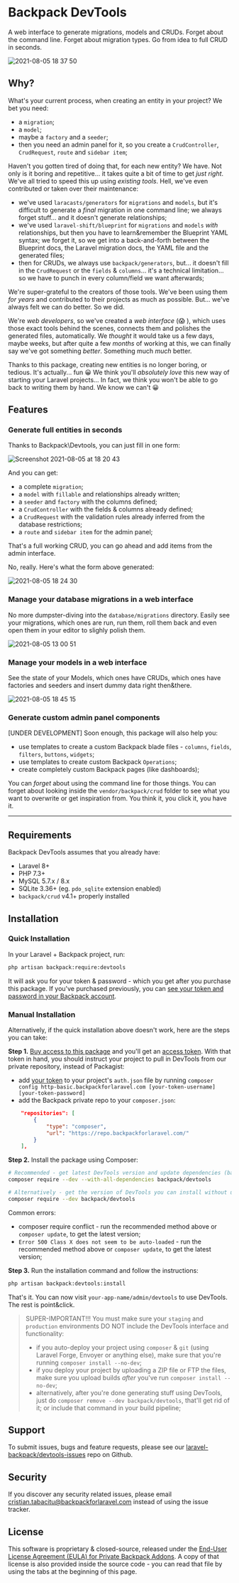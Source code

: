 # Backpack DevTools

A web interface to generate migrations, models and CRUDs. Forget about the command line. Forget about migration types. Go from idea to full CRUD in seconds.


![2021-08-05 18 37 50](https://user-images.githubusercontent.com/1032474/128379216-72ae55fa-fcff-4747-8c35-42c733923c94.gif)

## Why?

What's your current process, when creating an entity in your project? We bet you need:
- a `migration`;
- a `model`;
- maybe a `factory` and a `seeder`;
- then you need an admin panel for it, so you create a `CrudController`, `CrudRequest`, `route` and `sidebar item`;

Haven't you gotten tired of doing that, for each new entity? We have. Not only is it boring and repetitive... it takes quite a bit of time to get _just right_. We've all tried to speed this up using _existing tools_. Hell, we've even contributed or taken over their maintenance:
- we've used `laracasts/generators` for `migrations` and `models`, but it's difficult to generate a _final_ migration in one command line; we always forget stuff... and it doesn't generate relationships;
- we've used `laravel-shift/blueprint` for `migrations` and `models` _with_ relationships, but then you have to learn&remember the Blueprint YAML syntax; we forget it, so we get into a back-and-forth between the Blueprint docs, the Laravel migration docs, the YAML file and the generated files;
- then for CRUDs, we always use `backpack/generators`, but... it doesn't fill in the `CrudRequest` or the `fields` & `columns`... it's a technical limitation... so we have to punch in every column/field we want afterwards;

We're super-grateful to the creators of those tools. We've been using them _for years_ and contributed to their projects as much as possible. But... we've always felt we can do better. So we did. 

We're _web developers_, so we've created a _web interface_ (😱 ), which uses those exact tools behind the scenes, connects them and polishes the generated files, automatically. We _thought_ it would take us a few days, maybe weeks, but after quite a few _months_ of working at this, we can finally say we've got something _better_. Something much _much_ better.

Thanks to this package, creating new entities is no longer boring, or tedious. It's actually... fun 😀 We think you'll _absolutely love_ this new way of starting your Laravel projects... In fact, we think you won't be able to go back to writing them by hand. We know we can't 😀

## Features

### Generate full entities in seconds

Thanks to Backpack\Devtools, you can just fill in one form:

![Screenshot 2021-08-05 at 18 20 43](https://user-images.githubusercontent.com/1032474/128375953-72b637c5-75cd-4626-a36b-e49f9f4d9952.png)

And you can get:
- a complete `migration`;
- a `model` with `fillable` and relationships already written;
- a `seeder` and `factory` with the columns defined;
- a `CrudController` with the fields & columns already defined;
- a `CrudRequest` with the validation rules already inferred from the database restrictions;
- a `route` and `sidebar item` for the admin panel;

That's a full working CRUD, you can go ahead and add items from the admin interface. 

No, really. Here's what the form above generated:

![2021-08-05 18 24 30](https://user-images.githubusercontent.com/1032474/128376790-8bd06869-6a7c-45c1-8328-14aacd9d178a.gif)

### Manage your database migrations in a web interface

No more dumpster-diving into the `database/migrations` directory. Easily see your migrations, which ones are run, run them, roll them back and even open them in your editor to slighly polish them.

![2021-08-05 13 00 51](https://user-images.githubusercontent.com/1032474/128332124-acd2e3d9-c79e-42d0-9c7b-dfc0c8bbd6d3.gif)

### Manage your models in a web interface

See the state of your Models, which ones have CRUDs, which ones have factories and seeders and insert dummy data right then&there.

![2021-08-05 18 45 15](https://user-images.githubusercontent.com/1032474/128380633-1897f33f-0224-410c-b63e-b1d4fea9202f.gif)

### Generate custom admin panel components

[UNDER DEVELOPMENT] Soon enough, this package will also help you:
- use templates to create a custom Backpack blade files - `columns`, `fields`, `filters`, `buttons`, `widgets`;
- use templates to create custom Backpack `Operations`;
- create completely custom Backpack pages (like dashboards);

You can _forget_ about using the command line for those things. You can forget about looking inside the `vendor/backpack/crud` folder to see what you want to overwrite or get inspiration from. You think it, you click it, you have it.


----

## Requirements

Backpack DevTools assumes that you already have:
- Laravel 8+
- PHP 7.3+
- MySQL 5.7.x / 8.x
- SQLite 3.36+ (eg. `pdo_sqlite` extension enabled)
- `backpack/crud` v4.1+ properly installed

## Installation

### Quick Installation

In your Laravel + Backpack project, run:

```bash
php artisan backpack:require:devtools
```

It will ask you for your token & password - which you get after you purchase this package. If you've purchased previously, you can [see your token and password in your Backpack account](https://backpackforlaravel.com/user/tokens).

### Manual Installation

Alternatively, if the quick installation above doesn't work, here are the steps you can take:

**Step 1.** [Buy access to this package](https://backpackforlaravel.com/cart/add-unique-product/1) and you'll get an [access token](https://backpackforlaravel.com/user/tokens). With that token in hand, you should instruct your project to pull in DevTools from our private repository, instead of Packagist:
- add [your token](https://backpackforlaravel.com/user/tokens) to your project's `auth.json` file by running `composer config http-basic.backpackforlaravel.com [your-token-username] [your-token-password]`
- add the Backpack private repo to your `composer.json`:

```json
    "repositories": [
        {
            "type": "composer",
            "url": "https://repo.backpackforlaravel.com/"
        }
    ],
```

**Step 2.** Install the package using Composer:

``` bash
# Recommended - get latest DevTools version and update dependencies (backpack, livewire, sushi, blueprint)
composer require --dev --with-all-dependencies backpack/devtools

# Alternatively - get the version of DevTools you can install without updating anything
composer require --dev backpack/devtools
```

Common errors:
- composer require conflict - run the recommended method above or `composer update`, to get the latest version;
- `Error 500 Class X does not seem to be auto-loaded` - run the recommended method above or `composer update`, to get the latest version;

**Step 3.** Run the installation command and follow the instructions:

```bash
php artisan backpack:devtools:install
```

That's it. You can now visit `your-app-name/admin/devtools` to use DevTools. The rest is point&click.

> SUPER-IMPORTANT!!! You must make sure your `staging` and `production` environments DO NOT include the DevTools interface and functionality:
> - if you auto-deploy your project using `composer` & `git` (using Laravel Forge, Envoyer or anything else), make sure that you're running `composer install --no-dev`;
> - if you deploy your project by uploading a ZIP file or FTP the files, make sure you upload builds _after_ you've run `composer install --no-dev`;
> - alternatively, after you're done generating stuff using DevTools, just do `composer remove --dev backpack/devtools`, that'll get rid of it; or include that command in your build pipeline;

## Support

To submit issues, bugs and feature requests, please see our [laravel-backpack/devtools-issues](https://github.com/laravel-backpack/devtools-issues) repo on Github.

## Security

If you discover any security related issues, please email cristian.tabacitu@backpackforlaravel.com instead of using the issue tracker.

## License

This software is proprietary & closed-source, released under the [End-User License Agreement (EULA) for Private Backpack Addons](https://backpackforlaravel.com/eula). A copy of that license is also provided inside the source code - you can read that file by using the tabs at the beginning of this page.


[link-packagist]: https://packagist.org/packages/backpack/devtools
[link-downloads]: https://packagist.org/packages/backpack/devtools
[link-travis]: https://travis-ci.org/backpack/devtools
[link-styleci]: https://styleci.io/repos/12345678
[link-author]: https://github.com/tabacitu
[link-contributors]: ../../contributors
